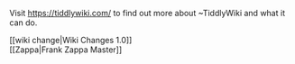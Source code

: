Visit https://tiddlywiki.com/ to find out more about ~TiddlyWiki and what it can do.

[[wiki change|Wiki Changes 1.0]]  
[[Zappa|Frank Zappa Master]]